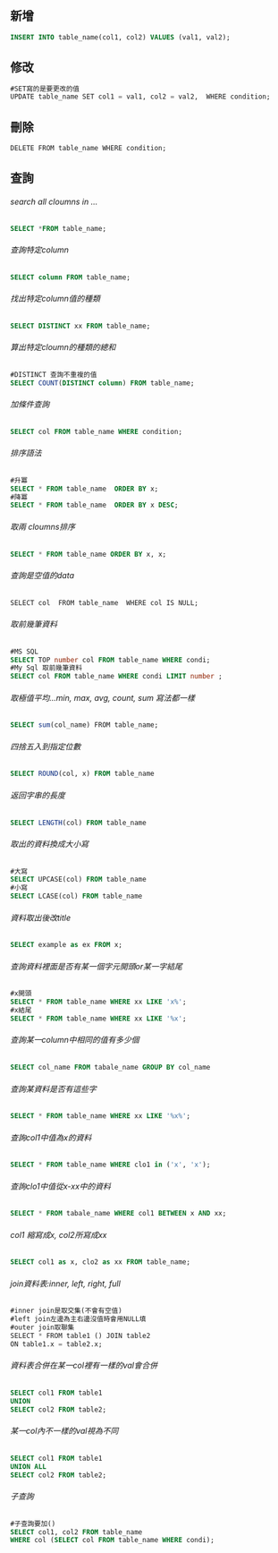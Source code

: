 ## 新增

```SQL
INSERT INTO table_name(col1, col2) VALUES (val1, val2);
```

## 修改
```SQL
#SET寫的是要更改的值
UPDATE table_name SET col1 = val1, col2 = val2,  WHERE condition;
```

## 刪除
```SQL
DELETE FROM table_name WHERE condition;
```

## 查詢

###### search all cloumns in ...
```SQL
SELECT *FROM table_name;
```

###### 查詢特定column
```SQL
SELECT column FROM table_name;
```

###### 找出特定column值的種類
```SQL
SELECT DISTINCT xx FROM table_name;
```

###### 算出特定cloumn的種類的總和
```SQL
#DISTINCT 查詢不重複的值
SELECT COUNT(DISTINCT column) FROM table_name;
```

###### 加條件查詢
```SQL
SELECT col FROM table_name WHERE condition;
```

###### 排序語法 
```SQL
#升冪
SELECT * FROM table_name  ORDER BY x;
#降冪
SELECT * FROM table_name  ORDER BY x DESC;
```

###### 取兩 cloumns排序
```SQL
SELECT * FROM table_name ORDER BY x, x;
```

###### 查詢是空值的data
```SQL
SELECT col  FROM table_name  WHERE col IS NULL;
```

###### 取前幾筆資料
```SQL
#MS SQL
SELECT TOP number col FROM table_name WHERE condi;
#My Sql 取前幾筆資料
SELECT col FROM table_name WHERE condi LIMIT number ;
```

###### 取極值平均...min, max, avg, count, sum 寫法都一樣
```SQL
SELECT sum(col_name) FROM table_name;
```

###### 四捨五入到指定位數
```SQL
SELECT ROUND(col, x) FROM table_name
```

###### 返回字串的長度
```SQL
SELECT LENGTH(col) FROM table_name
```

###### 取出的資料換成大小寫
```SQL
#大寫
SELECT UPCASE(col) FROM table_name
#小寫
SELECT LCASE(col) FROM table_name
```


###### 資料取出後改title
```SQL 
SELECT example as ex FROM x; 
```

###### 查詢資料裡面是否有某一個字元開頭or某一字結尾
```SQL
#x開頭
SELECT * FROM table_name WHERE xx LIKE 'x%';
#x結尾
SELECT * FROM table_name WHERE xx LIKE '%x';
```

###### 查詢某一column中相同的值有多少個
```SQL
SELECT col_name FROM tabale_name GROUP BY col_name
```

###### 查詢某資料是否有這些字
```SQL
SELECT * FROM table_name WHERE xx LIKE '%x%';
```

###### 查詢col1中值為x的資料
```SQL
SELECT * FROM table_name WHERE clo1 in ('x', 'x');
```

###### 查詢clo1中值從x-xx中的資料
```SQL
SELECT * FROM tabale_name WHERE col1 BETWEEN x AND xx;
```

###### col1 縮寫成x, col2所寫成xx
```SQL
SELECT col1 as x, clo2 as xx FROM table_name;
```

###### join資料表:inner, left, right, full
```SQL
#inner join是取交集(不會有空值)
#left join左邊為主右邊沒值時會用NULL填
#outer join取聯集
SELECT * FROM table1 () JOIN table2 
ON table1.x = table2.x;
```

###### 資料表合併在某一col裡有一樣的val會合併
```SQL
SELECT col1 FROM table1 
UNION 
SELECT col2 FROM table2;
```

###### 某一col內不一樣的val視為不同
```SQL
SELECT col1 FROM table1
UNION ALL 
SELECT col2 FROM table2;
```

###### 子查詢
```SQL
#子查詢要加()
SELECT col1, col2 FROM table_name 
WHERE col (SELECT col FROM table_name WHERE condi);
```